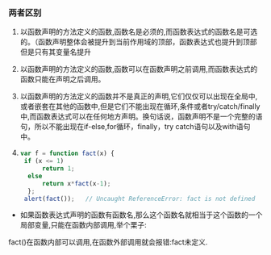 ### 两者区别

1. 以函数声明的方法定义的函数,函数名是必须的,而函数表达式的函数名是可选的。（函数声明整体会被提升到当前作用域的顶部，函数表达式也提升到顶部但是只有其变量名提升

2. 以函数声明的方法定义的函数,函数可以在函数声明之前调用,而函数表达式的函数只能在声明之后调用。

3. 以函数声明的方法定义的函数并不是真正的声明,它们仅仅可以出现在全局中,或者嵌套在其他的函数中,但是它们不能出现在循环,条件或者try/catch/finally中,而函数表达式可以在任何地方声明。换句话说，函数声明不是一个完整的语句，所以不能出现在if-else,for循环，finally，try catch语句以及with语句中。
4. ```js
   var f = function fact(x) { 
   	if (x <= 1) 
   	     return 1;
   	 else 
   	     return x*fact(x-1);
   	 };
    alert(fact());   // Uncaught ReferenceError: fact is not defined
   ```

- 如果函数表达式声明的函数有函数名,那么这个函数名就相当于这个函数的一个局部变量,只能在函数内部调用,举个栗子:

fact()在函数内部可以调用,在函数外部调用就会报错:fact未定义.